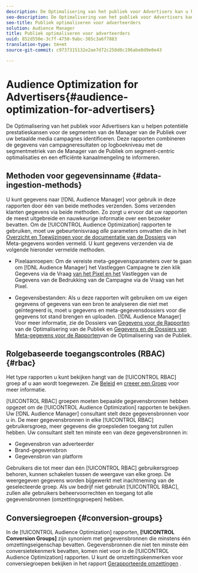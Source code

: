 ```yaml
---
description: De Optimalisering van het publiek voor Advertisers kan u helpen potentiële prestatieskansen voor de segmenten van de Manager van de Publiek over uw betaalde media campagnes identificeren. Deze rapporten combineren de gegevens van campagneresultaten op logboekniveau met de segmentmetriek van de Manager van de Publiek om segment-centric optimalisaties en een efficiënte kanaalmengeling te informeren.
seo-description: De Optimalisering van het publiek voor Advertisers kan u helpen potentiële prestatieskansen voor de segmenten van de Manager van de Publiek over uw betaalde media campagnes identificeren. Deze rapporten combineren de gegevens van campagneresultaten op logboekniveau met de segmentmetriek van de Manager van de Publiek om segment-centric optimalisaties en een efficiënte kanaalmengeling te informeren.
seo-title: Publiek optimaliseren voor adverteerders
solution: Audience Manager
title: Publiek optimaliseren voor adverteerders
uuid: 852d550e-3c7f-4750-9abc-365c3a6f7883
translation-type: tm+mt
source-git-commit: c9737315132e2ae7d72c250d8c196abe8d9e0e43

---
```



# Audience Optimization for Advertisers{#audience-optimization-for-advertisers}

De Optimalisering van het publiek voor Advertisers kan u helpen potentiële prestatieskansen voor de segmenten van de Manager van de Publiek over uw betaalde media campagnes identificeren. Deze rapporten combineren de gegevens van campagneresultaten op logboekniveau met de segmentmetriek van de Manager van de Publiek om segment-centric optimalisaties en een efficiënte kanaalmengeling te informeren.

## Methoden voor gegevensinname {#data-ingestion-methods}

U kunt gegevens naar [!DNL Audience Manager] voor gebruik in deze rapporten door één van beide methodes verzenden. Soms verzenden klanten gegevens via beide methoden. Zo zorgt u ervoor dat uw rapporten de meest uitgebreide en nauwkeurige informatie over een bezoeker bevatten. Om de [!UICONTROL Audience Optimization] rapporten te gebruiken, moet uw gebeurtenisvraag *alle* parameters omvatten die in het [Overzicht en Toewijzingen voor de documentatie van de Dossiers](../../../reporting/audience-optimization-reports/metadata-files-intro/metadata-file-overview.md) van Meta-gegevens worden vermeld. U kunt gegevens verzenden via de volgende hieronder vermelde methoden.

* Pixelaanroepen: Om de vereiste meta-gegevensparameters over te gaan om [!DNL Audience Manager] het Vastleggen Campagne te zien klik Gegevens via de Vraag [van het Pixel en het](../../../integration/media-data-integration/click-data-pixels.md) Vastleggen van de Gegevens van de Bedrukking van de Campagne via de Vraag [](../../../integration/media-data-integration/impression-data-pixels.md)van het Pixel.

* Gegevensbestanden: Als u deze rapporten wilt gebruiken om uw eigen gegevens of gegevens van een bron te analyseren die niet met geïntegreerd is, moet u gegevens en meta-gegevensdossiers voor die gegevens tot stand brengen en uploaden. [!DNL Audience Manager] Voor meer informatie, zie de Dossiers van [Gegevens voor de Rapporten](../../../reporting/audience-optimization-reports/metadata-files-intro/datafiles-intro.md) van de Optimalisering van de Publiek en [Gegevens en de Dossiers van Meta-gegevens voor de Rapporten](../../../reporting/audience-optimization-reports/metadata-files-intro/metadata-files-intro.md)van de Optimalisering van de Publiek.

## Rolgebaseerde toegangscontroles (RBAC) {#rbac}

Het type rapporten u kunt bekijken hangt van de [!UICONTROL RBAC] groep af u aan wordt toegewezen. Zie [Beleid](../../../features/administration/administration-overview.md) en [creeer een Groep](../../../features/administration/administration-overview.md#create-group) voor meer informatie.

[!UICONTROL RBAC] groepen moeten bepaalde gegevensbronnen hebben opgezet om de [!UICONTROL Audience Optimization] rapporten te bekijken. Uw [!DNL Audience Manager] consultant stelt deze gegevensbronnen voor u in. De meer gegevensbronnen in elke [!UICONTROL RBAC] gebruikersgroep, meer gegevens die groepsleden toegang tot zullen hebben. Uw consultant stelt ten minste een van deze gegevensbronnen in:

* Gegevensbron van adverteerder
* Brand-gegevensbron
* Gegevensbron van platform

Gebruikers die tot meer dan één [!UICONTROL RBAC] gebruikersgroep behoren, kunnen schakelen tussen de weergave van elke groep. De weergegeven gegevens worden bijgewerkt met inachtneming van de geselecteerde groep. Als uw bedrijf niet gebruikt [!UICONTROL RBAC], zullen alle gebruikers beheervoorrechten en toegang tot alle gegevensbronnen (omzettingsgroepen) hebben.

## Conversiegroepen {#conversion-groups}

In de [!UICONTROL Audience Optimization] rapporten, **[!UICONTROL Conversion Groups]** zijn synoniem met gegevensbronnen die minstens één omzettingseigenschap bevatten. Gegevensbronnen die niet ten minste één conversietekenmerk bevatten, komen niet voor in de [!UICONTROL Audience Optimization] rapporten. U kunt de omzettingskenmerken voor conversiegroepen bekijken in het rapport [Gerapporteerde omzettingen](../../../reporting/audience-optimization-reports/aor-advertisers/reported-conversion-traits.md) .
